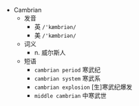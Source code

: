 - Cambrian
  - 发音
    - 英 `/'kæmbriən/`
    - 美 `/'kæmbriən/`
  - 词义
    - n. 威尔斯人
  - 短语
    - `cambrian period` 寒武纪 
    - `cambrian system` 寒武系 
    - `cambrian explosion` [生]寒武纪爆发 
    - `middle cambrian` 中寒武世 

